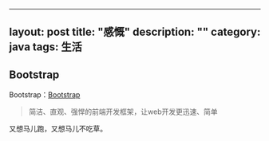 
---
layout: post
title: "感慨"
description: ""
category: java
tags: 生活
---

Bootstrap
--------
Bootstrap：[Bootstrap](https://github.com/twbs/bootstrap) 
>简洁、直观、强悍的前端开发框架，让web开发更迅速、简单  

又想马儿跑，又想马儿不吃草。
